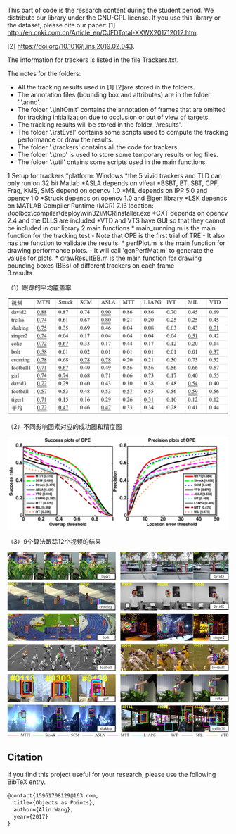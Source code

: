 This part of code is the research content during the student period.
We distribute our library under the GNU-GPL license.
If you use this library or the dataset, please cite our paper:
[1] http://en.cnki.com.cn/Article_en/CJFDTotal-XXWX201712012.htm.

[2] https://doi.org/10.1016/j.ins.2019.02.043.


The information for trackers is listed in the file Trackers.txt.

The notes for the folders:
* All the tracking results used in [1]  [2]are stored in the folders.
* The annotation files (bounding box and attributes) are in the folder '.\anno'.
* The folder '.\initOmit' contains the annotation of frames that are omitted for tracking initialization due to occlusion or out of view of targets.
* The tracking results will be stored in the folder '.\results'.
* The folder '.\rstEval' contains some scripts used to compute the tracking performance or draw the results.
* The folder '.\trackers' contains all the code for trackers
* The folder '.\tmp' is used to store some temporary results or log files.
* The folder '.\util' ontains some scripts used in the main functions.

1.Setup for trackers
	*platform: Windows
	*the 5 vivid trackers and TLD can only run on 32 bit Matlab
	*ASLA depends on vlfeat
	*BSBT, BT, SBT, CPF, Frag, KMS, SMS depend on opencv 1.0
	*MIL depends on IPP 5.0 and opencv 1.0
	*Struck depends on opencv 1.0 and Eigen library
	*LSK depends on MATLAB Compiler Runtime (MCR) 7.16
		location: <matlabroot>\toolbox\compiler\deploy\win32\MCRInstaller.exe
	*CXT depends on opencv 2.4 and the DLLS are included
	*VTD and VTS have GUI so that they cannot be included in our library
2.main functions
	* main_running.m is the main function for the tracking test
		- Note that OPE is the first trial of TRE 
		- It also has the function to validate the results.
	* perfPlot.m is the main function for drawing performance plots.
		- It will call 'genPerfMat.m' to generate the values for plots.
	* drawResultBB.m is the main function for drawing bounding boxes (BBs) of different trackers on each frame	
3.results

（1）跟踪的平均覆盖率
	
  ![跟踪的平均覆盖率](https://github.com/smartaline/tracker_benchmark/blob/main/results/AverageCoverage.png)
	
（2）不同影响因素对应的成功图和精度图
	
  ![不同影响因素对应的成功图和精度图](https://github.com/smartaline/tracker_benchmark/blob/main/results/OPE.png)
	
（3）9个算法跟踪12个视频的结果
	
  ![9个算法跟踪12个视频的结果](https://github.com/smartaline/tracker_benchmark/blob/main/results/tracker_result.png)


## Citation

If you find this project useful for your research, please use the following BibTeX entry.

    @contact{15961708129@163.com,
      title={Objects as Points},
      author={Alin.Wang},
      year={2017}
    }
